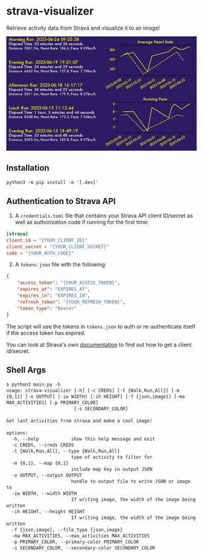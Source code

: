 # strava-visualizer

Retrieve activity data from Strava and visualize it to an image!

![img](example.jpg)

## Installation

```shell
python3 -m pip install -e '[.dev]'
```

## Authentication to Strava API

1. A `credentials.toml` file that contains your Strava API client ID/secret as well as authorization code if running for the first time:

```toml
[strava]
client_id = "{YOUR_CLIENT_ID}"
client_secret = "{YOUR_CLIENT_SECRET}"
code = "{YOUR_AUTH_CODE}"
```

2. A `tokens.json` file with the following:

```json
{
    "access_token": "{YOUR_ACCESS_TOKEN}",
    "expires_at": "EXPIRES_AT",
    "expires_in": "EXPIRES_IN",
    "refresh_token": "{YOUR_REFRESH_TOKEN}",
    "token_type": "Bearer"
}
```

The script will use the tokens in `tokens.json` to auth or re-authenticate itself if the access token has expired.

You can look at Strava's own [documentation](https://developers.strava.com/docs/getting-started/) to find out how to get a client id/secret.
## Shell Args

```shell
❯ python3 main.py -h
usage: strava-visualizer [-h] [-c CREDS] [-t {Walk,Run,All}] [-m {0,1}] [-o OUTPUT] [-iw WIDTH] [-ih HEIGHT] [-f {json,image}] [-ma MAX_ACTIVITIES] [-p PRIMARY_COLOR]
                         [-s SECONDARY_COLOR]

Get last activities from strava and make a cool image!

options:
  -h, --help            show this help message and exit
  -c CREDS, --creds CREDS
  -t {Walk,Run,All}, --type {Walk,Run,All}
                        type of activity to filter for
  -m {0,1}, --map {0,1}
                        include map key in output JSON
  -o OUTPUT, --output OUTPUT
                        handle to output file to write JSON or image to
  -iw WIDTH, --width WIDTH
                        If writing image, the width of the image being written
  -ih HEIGHT, --height HEIGHT
                        If writing image, the width of the image being written
  -f {json,image}, --file_type {json,image}
  -ma MAX_ACTIVITIES, --max_activities MAX_ACTIVITIES
  -p PRIMARY_COLOR, --primary-color PRIMARY_COLOR
  -s SECONDARY_COLOR, --secondary-color SECONDARY_COLOR
```